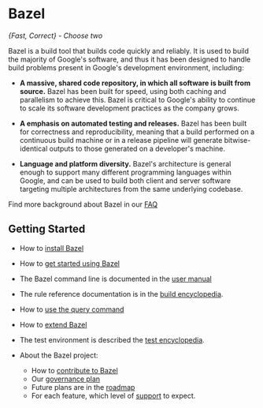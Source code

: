 # Bazel

*{Fast, Correct} - Choose two*

Bazel is a build tool that builds code quickly and reliably. It is used to build
the majority of Google's software, and thus it has been designed to handle
build problems present in Google's development environment, including:

* **A massive, shared code repository, in which all software is built from
source.** Bazel has been built for speed, using both caching and parallelism
to achieve this. Bazel is critical to Google's ability to continue
to scale its software development practices as the company grows.

* **A emphasis on automated testing and releases.** Bazel has
been built for correctness and reproducibility, meaning that a build performed
on a continuous build machine or in a release pipeline will generate
bitwise-identical outputs to those generated on a developer's machine.

* **Language and platform diversity.** Bazel's architecture is general enough to
support many different programming languages within Google, and can be
used to build both client and server software targeting multiple
architectures from the same underlying codebase.

Find more background about Bazel in our [FAQ](docs/FAQ.md)

## Getting Started

  * How to [install Bazel](docs/install.md)
  * How to [get started using Bazel](docs/getting-started.md)
  * The Bazel command line is documented in the  [user manual](docs/bazel-user-manual.html)
  * The rule reference documentation is in the [build encyclopedia](docs/build-encyclopedia.html).
  * How to [use the query command](docs/query.html)
  * How to [extend Bazel](docs/skylark/index.md)
  * The test environment is described the [test encyclopedia](docs/test-encyclopedia.html).

* About the Bazel project:

  * How to [contribute to Bazel](docs/contributing.md)
  * Our [governance plan](docs/governance.md)
  * Future plans are in the [roadmap](docs/roadmap.md)
  * For each feature, which level of [support](docs/support.md) to expect.
